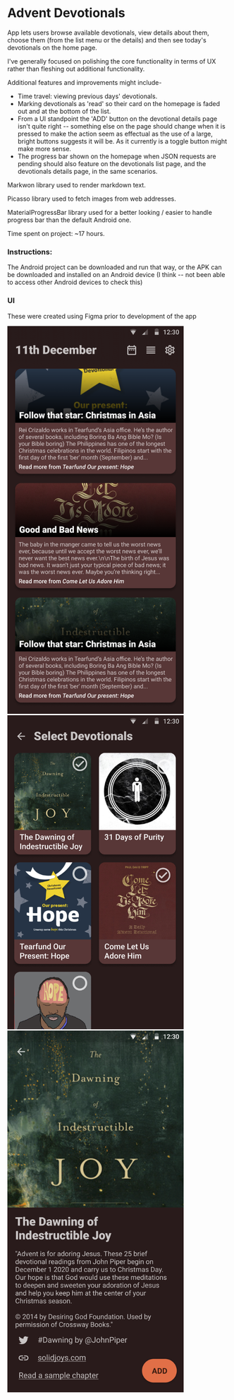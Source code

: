 # Advent Devotionals

App lets users browse available devotionals, view details about them, choose them (from the list menu or the details) and then see today's devotionals on the home page.

I've generally focused on polishing the core functionality in terms of UX rather than fleshing out additional functionality.

Additional features and improvements might include-
- Time travel: viewing previous days' devotionals.
- Marking devotionals as 'read' so their card on the homepage is faded out and at the bottom of the list.
- From a UI standpoint the 'ADD' button on the devotional details page isn't quite right -- something else on the page should change when it is pressed to make the action seem as effectual as the use of a large, bright buttons suggests it will be. As it currently is a toggle button might make more sense.
- The progress bar shown on the homepage when JSON requests are pending should also feature on the devotionals list page, and the devotionals details page, in the same scenarios.

Markwon library used to render markdown text.

Picasso library used to fetch images from web addresses.

MaterialProgressBar library used for a better looking / easier to handle progress bar than the default Android one.

Time spent on project: ~17 hours.

### Instructions:
The Android project can be downloaded and run that way, or the APK can be downloaded and installed on an Android device (I think -- not been able to access other Android devices to check this)

### UI
These were created using Figma prior to development of the app

<img src="https://raw.githubusercontent.com/joshminton/Advent-Devotionals/main/designs/homepage.png" width="400">

<img src="https://raw.githubusercontent.com/joshminton/Advent-Devotionals/main/designs/choose.png" width="400">

<img src="https://raw.githubusercontent.com/joshminton/Advent-Devotionals/main/designs/devotional.png" width="400">
